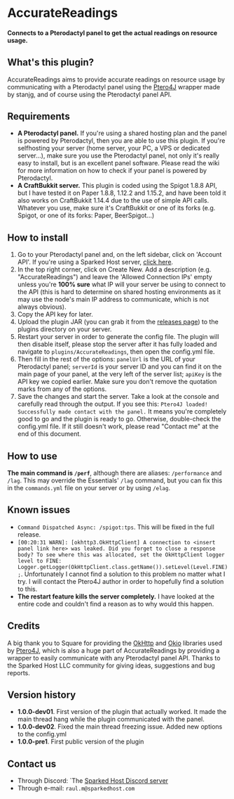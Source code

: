 # Accurate**Readings**
#### **Connects to a Pterodactyl panel to get the actual readings on resource usage.**
## What's this plugin?
AccurateReadings aims to provide accurate readings on resource usage by communicating with a Pterodactyl panel using the [Ptero4J](https://github.com/stanjg/Ptero4J) wrapper made by stanjg, and of course using the Pterodactyl panel API.
## Requirements
- **A Pterodactyl panel.** If you're using a shared hosting plan and the panel is powered by Pterodactyl, then you are able to use this plugin. If you're selfhosting your server (home server, your PC, a VPS or dedicated server...), make sure you use the Pterodactyl panel, not only it's really easy to install, but is an excellent panel software. Please read the wiki for more information on how to check if your panel is powered by Pterodactyl.
- **A CraftBukkit server.** This plugin is coded using the Spigot 1.8.8 API, but I have tested it on Paper 1.8.8, 1.12.2 and 1.15.2, and have been told it also works on CraftBukkit 1.14.4 due to the use of simple API calls. Whatever you use, make sure it's CraftBukkit or one of its forks (e.g. Spigot, or one of its forks: Paper, BeerSpigot...)
## How to install
1. Go to your Pterodactyl panel and, on the left sidebar, click on 'Account API'. If you're using a Sparked Host server, [click here](https://control.sparkedhost.us/account/api).
2. In the top right corner, click on Create New. Add a description (e.g. "AccurateReadings") and leave the 'Allowed Connection IPs' empty unless you're **100% sure** what IP will your server be using to connect to the API (this is hard to determine on shared hosting environments as it may use the node's main IP address to communicate, which is not always obvious).
3. Copy the API key for later.
4. Upload the plugin JAR (you can grab it from the [releases page](https://github.com/BetTD/AccurateReadings/releases/)) to the plugins directory on your server.
5. Restart your server in order to generate the config file. The plugin will then disable itself, please stop the server after it has fully loaded and navigate to `plugins/AccurateReadings`, then open the config.yml file.
6. Then fill in the rest of the options: `panelUrl` is the URL of your Pterodactyl panel; `serverId` is your server ID and you can find it on the main page of your panel, at the very left of the server list; `apiKey` is the API key we copied earlier. Make sure you don't remove the quotation marks from any of the options.
7. Save the changes and start the server. Take a look at the console and carefully read through the output. If you see this: `Ptero4J loaded! Successfully made contact with the panel.` It means you're completely good to go and the plugin is ready to go. Otherwise, double-check the config.yml file. If it still doesn't work, please read "Contact me" at the end of this document.
## How to use
**The main command is `/perf`**, although there are aliases: `/performance` and `/lag`. This may override the Essentials' `/lag` command, but you can fix this in the `commands.yml` file on your server or by using `/elag`.
## Known issues
- `Command Dispatched Async: /spigot:tps`. This will be fixed in the full release.
- `[00:20:31 WARN]: [okhttp3.OkHttpClient] A connection to <insert panel link here> was leaked. Did you forget to close a response body? To see where this was allocated, set the OkHttpClient logger level to FINE: Logger.getLogger(OkHttpClient.class.getName()).setLevel(Level.FINE);`. Unfortunately I cannot find a solution to this problem no matter what I try. I will contact the Ptero4J author in order to hopefully find a solution to this.
- **The restart feature kills the server completely.** I have looked at the entire code and couldn't find a reason as to why would this happen.
## Credits
A big thank you to Square for providing the [OkHttp](https://github.com/square/okhttp) and [Okio](https://github.com/square/okio) libraries used by [Ptero4J](https://github.com/stanjg/Ptero4J), which is also a huge part of AccurateReadings by providing a wrapper to easily communicate with any Pterodactyl panel API. Thanks to the Sparked Host LLC community for giving ideas, suggestions and bug reports.
## Version history
- **1.0.0-dev01**. First version of the plugin that actually worked. It made the main thread hang while the plugin communicated with the panel.
- **1.0.0-dev02**. Fixed the main thread freezing issue. Added new options to the config.yml
- **1.0.0-pre1**. First public version of the plugin
## Contact us
- Through Discord: `The [Sparked Host Discord server](https://discord.gg/sparked)
- Through e-mail: `raul.m@sparkedhost.com`
